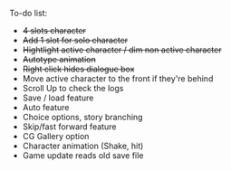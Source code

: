 To-do list:
- ~~4 slots character~~
- ~~Add 1 slot for solo character~~
- ~~Hightlight active character / dim non active character~~
- ~~Autotype animation~~
- ~~Right click hides dialogue box~~
- Move active character to the front if they're behind
- Scroll Up to check the logs
- Save / load feature
- Auto feature
- Choice options, story branching
- Skip/fast forward feature
- CG Gallery option
- Character animation (Shake, hit)
- Game update reads old save file
